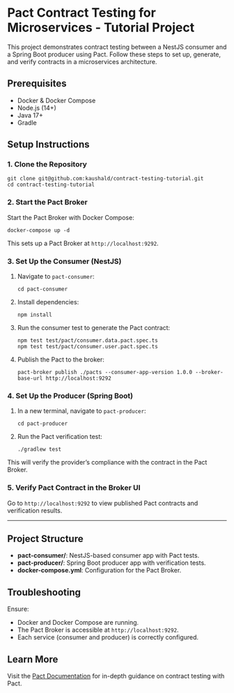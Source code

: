 # Pact Contract Testing for Microservices - Tutorial Project

This project demonstrates contract testing between a NestJS consumer and a Spring Boot producer using Pact. Follow these steps to set up, generate, and verify contracts in a microservices architecture.

## Prerequisites

- Docker & Docker Compose
- Node.js (14+)
- Java 17+
- Gradle

## Setup Instructions

### 1. Clone the Repository

    git clone git@github.com:kaushald/contract-testing-tutorial.git
    cd contract-testing-tutorial

### 2. Start the Pact Broker

Start the Pact Broker with Docker Compose:

    docker-compose up -d

This sets up a Pact Broker at `http://localhost:9292`.

### 3. Set Up the Consumer (NestJS)

1.  Navigate to `pact-consumer`:

        cd pact-consumer

2.  Install dependencies:

        npm install

3.  Run the consumer test to generate the Pact contract:

        npm test test/pact/consumer.data.pact.spec.ts
        npm test test/pact/consumer.user.pact.spec.ts

4.  Publish the Pact to the broker:

        pact-broker publish ./pacts --consumer-app-version 1.0.0 --broker-base-url http://localhost:9292

### 4. Set Up the Producer (Spring Boot)

1.  In a new terminal, navigate to `pact-producer`:

        cd pact-producer

2.  Run the Pact verification test:

        ./gradlew test

This will verify the provider’s compliance with the contract in the Pact Broker.

### 5. Verify Pact Contract in the Broker UI

Go to `http://localhost:9292` to view published Pact contracts and verification results.

---

## Project Structure

- **pact-consumer/**: NestJS-based consumer app with Pact tests.
- **pact-producer/**: Spring Boot producer app with verification tests.
- **docker-compose.yml**: Configuration for the Pact Broker.

## Troubleshooting

Ensure:

- Docker and Docker Compose are running.
- The Pact Broker is accessible at `http://localhost:9292`.
- Each service (consumer and producer) is correctly configured.

## Learn More

Visit the [Pact Documentation](https://docs.pact.io/) for in-depth guidance on contract testing with Pact.
